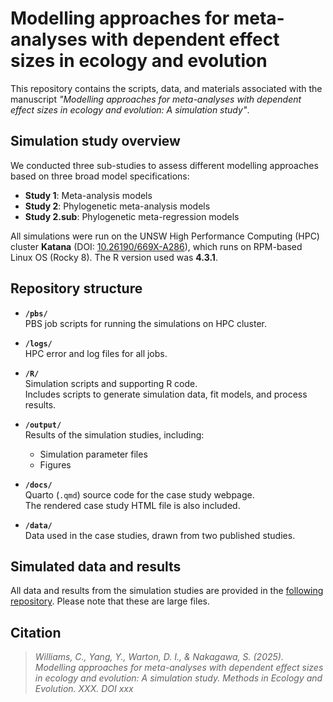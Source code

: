 #  Modelling approaches for meta-analyses with dependent effect sizes in ecology and evolution

This repository contains the scripts, data, and materials associated with the manuscript *"Modelling approaches for meta-analyses with dependent effect sizes in ecology and evolution: A simulation study"*.  

## Simulation study overview

We conducted three sub-studies to assess different modelling approaches based on three broad model specifications:

- **Study 1**: Meta-analysis models  
- **Study 2**: Phylogenetic meta-analysis models  
- **Study 2.sub**: Phylogenetic meta-regression models  

All simulations were run on the UNSW High Performance Computing (HPC) cluster **Katana** (DOI: [10.26190/669X-A286](https://doi.org/10.26190/669X-A286)), which runs on RPM-based Linux OS (Rocky 8). The R version used was **4.3.1**.

## Repository structure

- **`/pbs/`**  
  PBS job scripts for running the simulations on HPC cluster.

- **`/logs/`**  
  HPC error and log files for all jobs.

- **`/R/`**  
  Simulation scripts and supporting R code.  
  Includes scripts to generate simulation data, fit models, and process results.

- **`/output/`**  
  Results of the simulation studies, including:  
  - Simulation parameter files  
  - Figures  

- **`/docs/`**  
  Quarto (`.qmd`) source code for the case study webpage.  
  The rendered case study HTML file is also included.

- **`/data/`**  
  Data used in the case studies, drawn from two published studies.

## Simulated data and results

All data and results from the simulation studies are provided in the [following repository](https://drive.google.com/drive/folders/1w0_pkHaw5WBjwTr1VT1ZdlIy8w9u9Q_n?usp=drive_link). Please note that these are large files.


## Citation

> *Williams, C., Yang, Y., Warton, D. I., & Nakagawa, S. (2025). Modelling approaches for meta-analyses with dependent effect sizes in ecology and evolution: A simulation study. Methods in Ecology and Evolution. XXX. DOI xxx*   

